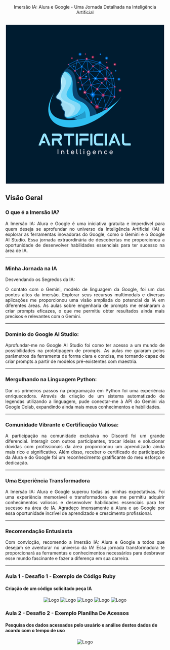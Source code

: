 
<div align="center">
Imersão IA: Alura e Google - Uma Jornada Detalhada na Inteligência Artificial
</div>
<br>

<p align="center">
  <img src="https://github.com/AngeloSouza1/Imers-o-Alura-IA/blob/main/Blue%20Modern%20Artificial%20Intelligence%20Technology%20Logo.png" alt="Logo"  >
</p>


Visão Geral
---

### O que é a Imersão IA?

<div align="justify">
A Imersão IA: Alura e Google é uma iniciativa gratuita e imperdível para quem deseja se aprofundar no universo da Inteligência Artificial (IA) e explorar as ferramentas inovadoras do Google, como o Gemini e o Google AI Studio. Essa jornada extraordinária de descobertas me proporcionou a oportunidade de desenvolver habilidades essenciais para ter sucesso na área de IA.
</div>

----

### Minha Jornada na IA


Desvendando os Segredos da IA:


<div align="justify">
O contato com o Gemini, modelo de linguagem da Google, foi um dos pontos altos da imersão. Explorar seus recursos multimodais e diversas aplicações me proporcionou uma visão ampliada do potencial da IA em diferentes áreas. As aulas sobre engenharia de prompts me ensinaram a criar prompts eficazes, o que me permitiu obter resultados ainda mais precisos e relevantes com o Gemini.
</div>

---
### Domínio do Google AI Studio:


<div align="justify">
Aprofundar-me no Google AI Studio foi como ter acesso a um mundo de possibilidades na prototipagem de prompts. As aulas me guiaram pelos parâmetros da ferramenta de forma clara e concisa, me tornando capaz de criar prompts a partir de modelos pré-existentes com maestria.
</div>

---
### Mergulhando na Linguagem Python:


<div align="justify">
Dar os primeiros passos na programação em Python foi uma experiência enriquecedora. Através da criação de um sistema automatizado de legendas utilizando a linguagem, pude conectar-me à API do Gemini via Google Colab, expandindo ainda mais meus conhecimentos e habilidades.
</div>

---
### Comunidade Vibrante e Certificação Valiosa:


<div align="justify">
A participação na comunidade exclusiva no Discord foi um grande diferencial. Interagir com outros participantes, trocar ideias e solucionar dúvidas com profissionais da área proporcionou um aprendizado ainda mais rico e significativo. Além disso, receber o certificado de participação da Alura e do Google foi um reconhecimento gratificante do meu esforço e dedicação.
</div>

---

### Uma Experiência Transformadora


<div align="justify">
A Imersão IA: Alura e Google superou todas as minhas expectativas. Foi uma experiência memorável e transformadora que me permitiu adquirir conhecimentos valiosos e desenvolver habilidades essenciais para ter sucesso na área de IA. Agradeço imensamente à Alura e ao Google por essa oportunidade incrível de aprendizado e crescimento profissional.
</div>

---

### Recomendação Entusiasta


<div align="justify">
Com convicção, recomendo a Imersão IA: Alura e Google a todos que desejam se aventurar no universo da IA! Essa jornada transformadora te proporcionará as ferramentas e conhecimentos necessários para desbravar esse mundo fascinante e fazer a diferença em sua carreira.
</div>

---

### Aula 1 - Desafio 1  - Exemplo de Código Ruby
#### Criação de um código solicitado peça IA
<p align="center">
  <img src="https://github.com/AngeloSouza1/Imersao-Alura-IA/blob/main/images%20desafios/p1.png" alt="Logo"  >
  <img src="https://github.com/AngeloSouza1/Imersao-Alura-IA/blob/main/images%20desafios/p7.png" alt="Logo"  >
  <img src="https://github.com/AngeloSouza1/Imersao-Alura-IA/blob/main/images%20desafios/p3.png" alt="Logo"  >
  <img src="https://github.com/AngeloSouza1/Imersao-Alura-IA/blob/main/images%20desafios/p4.png" alt="Logo"  >
  <img src="https://github.com/AngeloSouza1/Imersao-Alura-IA/blob/main/images%20desafios/p6.png" alt="Logo"  >
</p>

### Aula 2 - Desafio 2  - Exemplo Planilha De Acessos
#### Pesquisa dos dados acessados pelo usuário e análise destes dados de acordo com o tempo de uso
<p align="center">
  <img src="https://github.com/AngeloSouza1/Imersao-Alura-IA/blob/main/planiestudo.png" alt="Logo"  >
 </p>











